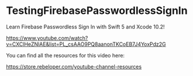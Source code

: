 # TestingFirebasePasswordlessSignIn

Learn Firebase Passwordless Sign In with Swift 5 and Xcode 10.2!

https://www.youtube.com/watch?v=CXClHeZNlAE&list=PL_csAAO9PQ8aanonTKCoEB7J4YoxPdz2G

You can find all the resources for this video here:

https://store.rebeloper.com/youtube-channel-resources
